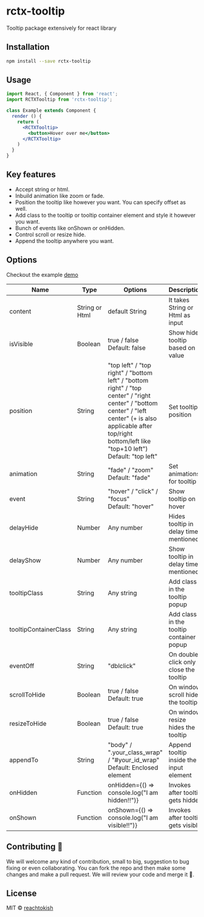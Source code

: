 # rctx-tooltip

Tooltip package extensively for react library

## Installation
```bash
npm install --save rctx-tooltip
```

## Usage

```jsx
import React, { Component } from 'react';
import RCTXTooltip from 'rctx-tooltip';

class Example extends Component {
  render () {
    return (
      <RCTXTooltip>
        <button>Hover over me</button>
      </RCTXTooltip>
    )
  }
}
```

## Key features
- Accept string or html.
- Inbuild animation like zoom or fade.
- Position the tooltip like however you want. You can specify offset as well.
- Add class to the tooltip or tooltip container element and style it however you want.
- Bunch of events like onShown or onHidden.
- Control scroll or resize hide.
- Append the tooltip anywhere you want.

## Options
Checkout the example <a href="https://reachtokish.github.io/rctx-tooltip/" target="_blank">demo</a>
<table class="table table-bordered table-striped">
  <thead>
  <tr>
    <th style="width: 60px;">Name</th>
    <th style="width: 50px;">Type</th>
    <th style="width: 10px;">Options</th>
    <th>Description</th>
  </tr>
  </thead>
  <tbody>
    <tr>
      <td>content</td>
      <td>String or Html</td>
      <td>default String</td>
      <td>It takes String or Html as input</td>
    </tr>
    <tr>
      <td>isVisible</td>
      <td>Boolean</td>
      <td>true / false<br />Default: false</td>
      <td>Show hide tooltip based on value</td>
    </tr>
    <tr>
      <td>position</td>
      <td>String</td>
      <td>"top left" / "top right" / "bottom left" / "bottom right" / "top center" / "right center" / "bottom center" / "left center" (+ is also applicable after top/right bottom/left like "top+10 left")<br />Default: "top left"</td>
      <td>Set tooltip position</td>
    </tr>
    <tr>
      <td>animation</td>
      <td>String</td>
      <td>"fade" / "zoom"<br />Default: "fade"</td>
      <td>Set animations for tooltip</td>
    </tr>
    <tr>
      <td>event</td>
      <td>String</td>
      <td>"hover" / "click" / "focus"<br />Default: "hover"</td>
      <td>Show tooltip on hover</td>
    </tr>
    <tr>
      <td>delayHide</td>
      <td>Number</td>
      <td>Any number</td>
      <td>Hides tooltip in delay time mentioned</td>
    </tr>
    <tr>
      <td>delayShow</td>
      <td>Number</td>
      <td>Any number</td>
      <td>Show tooltip in delay time mentioned</td>
    </tr>
    <tr>
      <td>tooltipClass</td>
      <td>String</td>
      <td>Any string</td>
      <td>Add class in the tooltip popup</td>
    </tr>
    <tr>
      <td>tooltipContainerClass</td>
      <td>String</td>
      <td>Any string</td>
      <td>Add class in the tooltip container popup</td>
    </tr>
    <tr>
      <td>eventOff</td>
      <td>String</td>
      <td>"dblclick"</td>
      <td>On double click only close the tooltip</td>
    </tr>
    <tr>
      <td>scrollToHide</td>
      <td>Boolean</td>
      <td>true / false<br />Default: true</td>
      <td>On window scroll hides the tooltip</td>
    </tr>
    <tr>
      <td>resizeToHide</td>
      <td>Boolean</td>
      <td>true / false<br />Default: true</td>
      <td>On window resize hides the tooltip</td>
    </tr>
    <tr>
      <td>appendTo</td>
      <td>String</td>
      <td>"body" / ".your_class_wrap" / "#your_id_wrap"<br />Default: Enclosed element</td>
      <td>Append tooltip inside the input element</td>
    </tr>
    <tr>
      <td>onHidden</td>
      <td>Function</td>
      <td>onHidden={() => console.log("I am hidden!!")}</td>
      <td>Invokes after tooltip gets hidden</td>
    </tr>
    <tr>
      <td>onShown</td>
      <td>Function</td>
      <td>onShown={() => console.log("I am visible!!")}</td>
      <td>Invokes after tooltip gets visible</td>
    </tr>
  </tbody>
</table>

## Contributing 🙏
We will welcome any kind of contribution, small to big, suggestion to bug fixing or even collaborating. You can fork the repo and then make some changes and make a pull request. We will review your code and merge it 👏.

## License
MIT © [reachtokish](https://github.com/reachtokish)